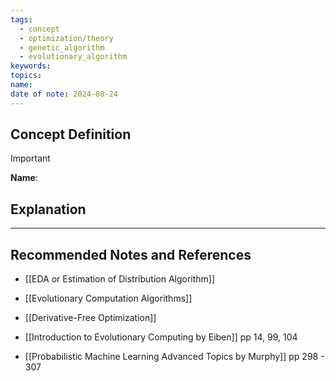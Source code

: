 ```yaml
---
tags:
  - concept
  - optimization/theory
  - genetic_algorithm
  - evolutionary_algorithm
keywords: 
topics: 
name: 
date of note: 2024-08-24
---
```


## Concept Definition

>[!important]
>**Name**: 



## Explanation





-----------
##  Recommended Notes and References


- [[EDA or Estimation of Distribution Algorithm]]
- [[Evolutionary Computation Algorithms]]
- [[Derivative-Free Optimization]]


- [[Introduction to Evolutionary Computing by Eiben]] pp 14, 99, 104
- [[Probabilistic Machine Learning Advanced Topics by Murphy]] pp 298 - 307